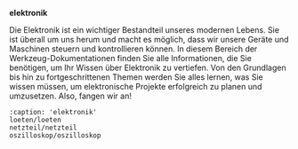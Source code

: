 **elektronik**

Die Elektronik ist ein wichtiger Bestandteil unseres modernen Lebens. Sie ist überall um uns herum und macht es möglich, dass wir unsere Geräte und Maschinen steuern und kontrollieren können. In diesem Bereich der Werkzeug-Dokumentationen finden Sie alle Informationen, die Sie benötigen, um Ihr Wissen über Elektronik zu vertiefen. Von den Grundlagen bis hin zu fortgeschrittenen Themen werden Sie alles lernen, was Sie wissen müssen, um elektronische Projekte erfolgreich zu planen und umzusetzen. Also, fangen wir an!

```{toctree}
:caption: 'elektronik'
loeten/loeten
netzteil/netzteil
oszilloskop/oszilloskop
```
